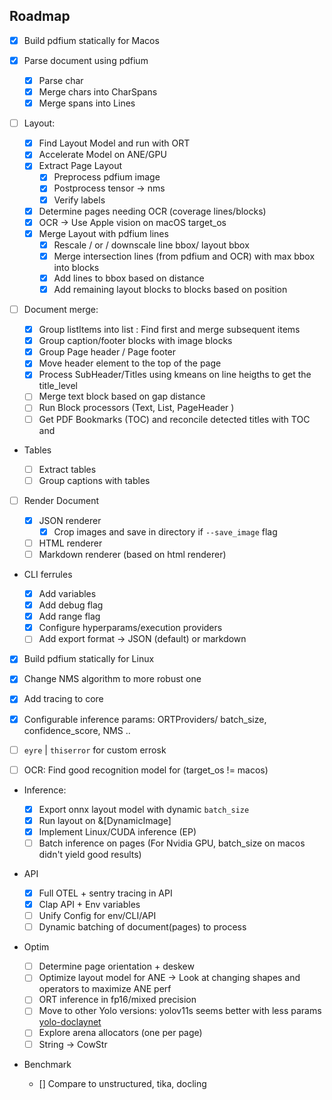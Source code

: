 ## Roadmap

- [x] Build pdfium statically for Macos

- [x] Parse document using pdfium

  - [x] Parse char
  - [x] Merge chars into CharSpans
  - [x] Merge spans into Lines

- [ ] Layout:

  - [x] Find Layout Model and run with ORT
  - [x] Accelerate Model on ANE/GPU
  - [x] Extract Page Layout
    - [x] Preprocess pdfium image
    - [x] Postprocess tensor -> nms
    - [x] Verify labels
  - [x] Determine pages needing OCR (coverage lines/blocks)
  - [x] OCR -> Use Apple vision on macOS target_os
  - [x] Merge Layout with pdfium lines
    - [x] Rescale / or / downscale line bbox/ layout bbox
    - [x] Merge intersection lines (from pdfium and OCR) with max bbox into blocks
    - [x] Add lines to bbox based on distance
    - [x] Add remaining layout blocks to blocks based on position

- [ ] Document merge:

  - [x] Group listItems into list : Find first and merge subsequent items
  - [x] Group caption/footer blocks with image blocks
  - [x] Group Page header / Page footer
  - [x] Move header element to the top of the page
  - [x] Process SubHeader/Titles using kmeans on line heigths to get the title_level
  - [ ] Merge text block based on gap distance
  - [ ] Run Block processors (Text, List, PageHeader )
  - [ ] Get PDF Bookmarks (TOC) and reconcile detected titles with TOC and

- Tables

  - [ ] Extract tables
  - [ ] Group captions with tables

- [ ] Render Document

  - [x] JSON renderer
    - [x] Crop images and save in directory if `--save_image` flag
  - [ ] HTML renderer
  - [ ] Markdown renderer (based on html renderer)

- CLI ferrules

  - [x] Add variables
  - [x] Add debug flag
  - [x] Add range flag
  - [x] Configure hyperparams/execution providers
  - [ ] Add export format -> JSON (default) or markdown

- [x] Build pdfium statically for Linux
- [x] Change NMS algorithm to more robust one
- [x] Add tracing to core
- [x] Configurable inference params: ORTProviders/ batch_size, confidence_score, NMS ..
- [ ] `eyre` | `thiserror` for custom errosk

- [ ] OCR: Find good recognition model for (target_os != macos)

- Inference:

  - [x] Export onnx layout model with dynamic `batch_size`
  - [x] Run layout on &[DynamicImage]
  - [x] Implement Linux/CUDA inference (EP)
  - [ ] Batch inference on pages (For Nvidia GPU, batch_size on macos didn't yield good results)

- API

  - [x] Full OTEL + sentry tracing in API
  - [x] Clap API + Env variables
  - [ ] Unify Config for env/CLI/API
  - [ ] Dynamic batching of document(pages) to process

- Optim

  - [ ] Determine page orientation + deskew
  - [ ] Optimize layout model for ANE -> Look at changing shapes and operators to maximize ANE perf
  - [ ] ORT inference in fp16/mixed precision
  - [ ] Move to other Yolo versions: yolov11s seems better with less params [yolo-doclaynet](https://github.com/ppaanngggg/yolo-doclaynet)
  - [ ] Explore arena allocators (one per page)
  - [ ] String -> CowStr

- Benchmark
  - [] Compare to unstructured, tika, docling
